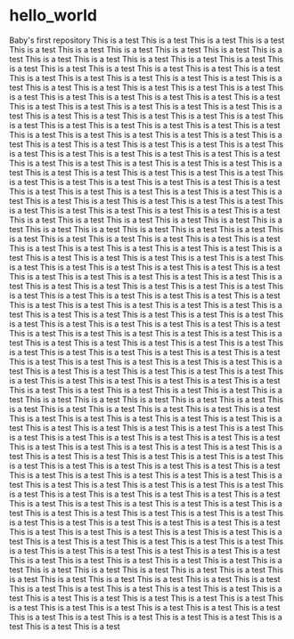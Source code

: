 # hello_world
Baby's first repository
This is a test This is a test This is a test This is a test This is a test This is a test This is a test This is a test This is a test This is a test This is a test
This is a test This is a test This is a test This is a test This is a test This is a test This is a test This is a test This is a test This is a test This is a test
This is a test This is a test This is a test This is a test This is a test This is a test This is a test This is a test This is a test This is a test This is a test
This is a test This is a test This is a test This is a test This is a test This is a test This is a test This is a test This is a test This is a test This is a test
This is a test This is a test This is a test This is a test This is a test This is a test This is a test This is a test This is a test This is a test This is a test
This is a test This is a test This is a test This is a test This is a test This is a test This is a test This is a test This is a test This is a test This is a test
This is a test This is a test This is a test This is a test This is a test This is a test This is a test This is a test This is a test This is a test This is a test
This is a test This is a test This is a test This is a test This is a test This is a test This is a test This is a test This is a test This is a test This is a test
This is a test This is a test This is a test This is a test This is a test This is a test This is a test This is a test This is a test This is a test This is a test
This is a test This is a test This is a test This is a test This is a test This is a test This is a test This is a test This is a test This is a test This is a test
This is a test This is a test This is a test This is a test This is a test This is a test This is a test This is a test This is a test This is a test This is a test
This is a test This is a test This is a test This is a test This is a test This is a test This is a test This is a test This is a test This is a test This is a test
This is a test This is a test This is a test This is a test This is a test This is a test This is a test This is a test This is a test This is a test This is a test
This is a test This is a test This is a test This is a test This is a test This is a test This is a test This is a test This is a test This is a test This is a test
This is a test This is a test This is a test This is a test This is a test This is a test This is a test This is a test This is a test This is a test This is a test
This is a test This is a test This is a test This is a test This is a test This is a test This is a test This is a test This is a test This is a test This is a test
This is a test This is a test This is a test This is a test This is a test This is a test This is a test This is a test This is a test This is a test This is a test
This is a test This is a test This is a test This is a test This is a test This is a test This is a test This is a test This is a test This is a test This is a test
This is a test This is a test This is a test This is a test This is a test This is a test This is a test This is a test This is a test This is a test This is a test
This is a test This is a test This is a test This is a test This is a test This is a test This is a test This is a test This is a test This is a test This is a test
This is a test This is a test This is a test This is a test This is a test This is a test This is a test This is a test This is a test This is a test This is a test
This is a test This is a test This is a test This is a test This is a test This is a test This is a test This is a test This is a test This is a test This is a test
This is a test This is a test This is a test This is a test This is a test This is a test This is a test This is a test This is a test This is a test This is a test
This is a test This is a test This is a test This is a test This is a test This is a test This is a test This is a test This is a test This is a test This is a test
This is a test This is a test This is a test This is a test This is a test This is a test This is a test This is a test This is a test This is a test This is a test
This is a test This is a test This is a test This is a test This is a test This is a test This is a test This is a test This is a test This is a test This is a test
This is a test This is a test This is a test This is a test This is a test This is a test This is a test This is a test This is a test This is a test This is a test
This is a test This is a test This is a test This is a test This is a test This is a test This is a test This is a test This is a test This is a test This is a test
This is a test This is a test This is a test This is a test This is a test This is a test This is a test This is a test This is a test This is a test This is a test
This is a test This is a test This is a test This is a test This is a test This is a test This is a test This is a test This is a test This is a test This is a test
This is a test This is a test This is a test This is a test This is a test This is a test This is a test This is a test This is a test This is a test This is a test
This is a test This is a test This is a test This is a test This is a test This is a test This is a test This is a test This is a test This is a test This is a test
